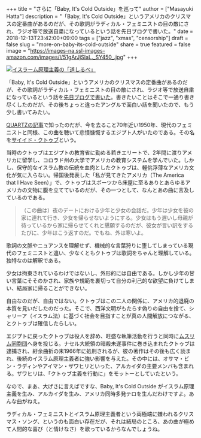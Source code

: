 +++
title = "さらに「Baby, It's Cold Outside」を巡って"
author = ["Masayuki Hatta"]
description = "「Baby, It's Cold Outside」というアメリカのクリスマスの定番曲があるのだが、その歌詞がラディカル・フェミニストの目の敵にされ、ラジオ等で放送自粛になっているという話を先日ブログで書いた。"
date = 2018-12-13T23:42:00+09:00
tags = ["jazz", "xmas", "censorship"]
draft = false
slug = "more-on-baby-its-cold-outside"
share = true
featured = false
image = "https://images-na.ssl-images-amazon.com/images/I/51gArJjSIaL._SY450_.jpg"
+++

<a href="http://www.amazon.co.jp/exec/obidos/ASIN/4807408151/myhumangetsme-22/ref=nosim/" name="amazletlink" target="_blank"><img src="https://images-fe.ssl-images-amazon.com/images/I/41fVfl5MF0L.jpg" alt="イスラーム原理主義の「道しるべ」" style="border: none;" /></a>

「Baby, It's Cold Outside」というアメリカのクリスマスの定番曲があるのだが、その歌詞がラディカル・フェミニストの目の敵にされ、ラジオ等で放送自粛になっているという話を[先日ブログで書いた](https://ja.mhatta.org/blog/2018/12/07/on-baby-its-cold-outside/)。書きたいことはそこで一通り書き尽くしたのだが、その後ちょっと違ったアングルで面白い話を聞いたので、もう少し書いてみたい。

[QUARTZの記事](https://qz.com/1491525/baby-its-cold-outside-and-the-rise-of-islamic-fundamentalism/)で知ったのだが、今を去ること70年近い1950年、現代のフェミニストと同様、この曲を聴いて悲憤慷慨するエジプト人がいたのである。その名を[サイイド・クトゥブ](https://ja.wikipedia.org/wiki/%E3%82%B5%E3%82%A4%E3%82%A4%E3%83%89%E3%83%BB%E3%82%AF%E3%83%88%E3%82%A5%E3%83%96)という。

当時のクトゥブはエジプトの教育省に勤める若きエリートで、2年間に渡りアメリカに留学し、コロラド州の大学でアメリカの教育システムを学んでいた。しかし、保守的なイスラム教の伝統を血肉としたクトゥブは、軽佻浮薄なアメリカ文化が気に入らない。帰国後発表した「私が見てきたアメリカ（The America that I Have Seen）」で、クトゥブはスポーツから床屋に至るありとあらゆるアメリカの文物に腹を立てているのだが、その一つとして、なんとあの曲に言及しているのである。

> （この曲は）夜のデートにおける少年と少女の会話だ。少年は少女を彼の家に連れて行き、少女を帰らせないようにする。少女はもう遅いし母親が待っているから家に帰らせてくれと懇願するのだが、彼女が言い訳をするたびに、少年はこう返すのだ。でもね、外は寒いよ。

歌詞の文脈やニュアンスを理解せず、機械的な言葉狩りに堕してしまっている現代のフェミニストと違い、少なくともクトゥブは歌詞をちゃんと理解している。独特なのは解釈である。

少女は拘束されているわけではないし、外形的には自由である。しかし少年の甘い言葉にそそのかされ、家族や規範を裏切って自分の利己的な欲望に負けてしまい、結局家に帰ることができない。

自由なのだが、自由ではない。クトゥブはこの二人の関係に、アメリカ的退廃の本質を見いだしたのだった。そこで、西洋文明がもたらす偽りの自由を捨て、シャリーア（イスラム法）に基づく社会を目指すことが真の人間解放につながる、とクトゥブは確信したらしい。

エジプトに戻ったクトゥブは役人を辞め、旺盛な執筆活動を行うと同時に[ムスリム同胞団](https://ja.wikipedia.org/wiki/%E3%83%A0%E3%82%B9%E3%83%AA%E3%83%A0%E5%90%8C%E8%83%9E%E5%9B%A3)へ身を投じる。ナセル大統領の暗殺未遂事件に巻き込まれたクトゥブは逮捕され、紆余曲折の末1966年に処刑されるが、彼の著作はその後も広く読まれ、後続のイスラム原理主義者に強い影響を与えた。その中には、オサマ・ビン・ラディンやアイマン・ザワヒリといった、アルカイダの主要メンバも含まれる。ザワヒリは、「クトゥブ主義を行動に」をモットーとしていたという。

なので、まあ、大げさに言えばですな、Baby, It's Cold Outside がイスラム原理主義を生み、アルカイダを生み、アメリカ同時多発テロを生んだわけですよ。あんな曲がねえ。

ラディカル・フェミニストとイスラム原理主義者という両極端に嫌われるクリスマス・ソング、というのも面白い存在だが、それは結局のところ、あの曲が極めて人間的な喜び（と情けなさ）を歌っているからなんでしょうね。
